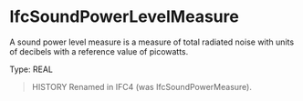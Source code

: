 # IfcSoundPowerLevelMeasure

A sound power level measure is a measure of total radiated noise with units of decibels with a reference value of picowatts.<!-- end of definition -->

Type: REAL

> HISTORY Renamed in IFC4 (was IfcSoundPowerMeasure).
